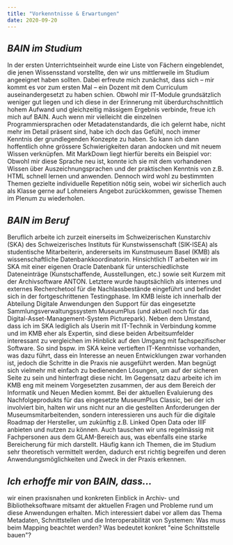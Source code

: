 ```yaml
---
title: "Vorkenntnisse & Erwartungen"
date: 2020-09-20
---
```

## *BAIN im Studium*
In der ersten Unterrichtseinheit wurde eine Liste von Fächern eingeblendet, die jenen Wissensstand vorstellte, den wir uns mittlerweile im Studium angeeignet haben sollten. Dabei erfreute mich zunächst, dass sich – mir kommt es vor zum ersten Mal – ein Dozent mit dem Curriculum auseinandergesetzt zu haben schien. Obwohl mir IT-Module grundsätzlich weniger gut liegen und ich diese in der Erinnerung mit überdurchschnittlich hohem Aufwand und gleichzeitig mässigem Ergebnis verbinde, freue ich mich auf BAIN. Auch wenn mir vielleicht die einzelnen Programmiersprachen oder Metadatenstandards, die ich gelernt habe, nicht mehr im Detail präsent sind, habe ich doch das Gefühl, noch immer Kenntnis der grundlegenden Konzepte zu haben. So kann ich dann hoffentlich ohne grössere Schwierigkeiten daran andocken und mit neuem Wissen verknüpfen. Mit MarkDown liegt hierfür bereits ein Beispiel vor: Obwohl mir diese Sprache neu ist, konnte ich sie mit dem vorhandenen Wissen über Auszeichnungsprachen und der praktischen Kenntnis von z.B. HTML schnell lernen und anwenden. Dennoch wird wohl zu bestimmten Themen gezielte individuelle Repetition nötig sein, wobei wir sicherlich auch als Klasse gerne auf Lohmeiers Angebot zurückkommen, gewisse Themen im Plenum zu wiederholen.


## *BAIN im Beruf*
Beruflich arbeite ich zurzeit einerseits im Schweizerischen Kunstarchiv (SKA) des Schweizerisches Instituts für Kunstwissenschaft (SIK-ISEA) als studentische Mitarbeiterin, andererseits im Kunstmuseum Basel (KMB) als wissenschaftliche Datenbankkoordinatorin. Hinsichtlich IT arbeiten wir im SKA mit einer eigenen Oracle Datenbank für unterschiedlichste Dateneinträge (Kunstschaffende, Ausstellungen, etc.) sowie seit Kurzem mit der Archivsoftware ANTON. Letztere wurde hauptsächlich als internes und externes Recherchetool für die Nachlassbestände eingeführt und befindet sich in der fortgeschrittenen Testingphase. Im KMB leiste ich innerhalb der Abteilung Digitale Anwendungen den Support für das eingesetzte Sammlungsverwaltungssystem MuseumPlus (und aktuell noch für das Digital-Asset-Management-System Picturepark). Neben dem Umstand, dass ich im SKA lediglich als Userin mit IT-Technik in Verbindung komme und im KMB eher als Expertin, sind diese beiden Arbeitsumfelder interessant zu vergleichen im Hinblick auf den Umgang mit fachspezifischer Software. So sind bspw. im SKA keine vertieften IT-Kenntnisse vorhanden, was dazu führt, dass ein Interesse an neuen Entwicklungen zwar vorhanden ist, jedoch die Schritte in die Praxis nie ausgeführt werden. Man begnügt sich vielmehr mit einfach zu bedienenden Lösungen, um auf der sicheren Seite zu sein und hinterfragt diese nicht. Im Gegensatz dazu arbeite ich im KMB eng mit meinem Vorgesetzten zusammen, der aus dem Bereich der Informatik und Neuen Medien kommt. Bei der aktuellen Evaluierung des Nachfolgeprodukts für das eingesetzte MuseumPlus Classic, bei der ich involviert bin, halten wir uns nicht nur an die gestellten Anforderungen der Museumsmitarbeitenden, sondern interessieren uns auch für die digitale Roadmap der Hersteller, um zukünftig z.B. Linked Open Data oder IIIF anbieten und nutzen zu können. Auch tauschen wir uns regelmässig mit Fachpersonen aus dem GLAM-Bereich aus, was ebenfalls eine starke Bereicherung für mich darstellt. Häufig kann ich Themen, die im Studium sehr theoretisch vermittelt werden, dadurch erst richtig begreifen und deren Anwendungsmöglichkeiten und Zweck in der Praxis erkennen.


## *Ich erhoffe mir von BAIN, dass...*
wir einen praxisnahen und konkreten Einblick in Archiv- und Bibliotheksoftware mitsamt der aktuellen Fragen und Probleme rund um diese Anwendungen erhalten. Mich interessiert dabei vor allem das Thema Metadaten, Schnittstellen und die Interoperabilität von Systemen: Was muss beim Mapping beachtet werden? Was bedeutet konkret "eine Schnittstelle bauen"?


